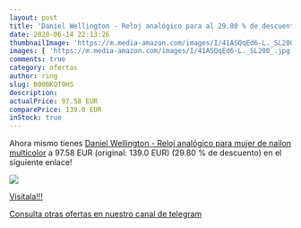 ```yaml
---
layout: post
title: 'Daniel Wellington - Reloj analógico para al 29.80 % de descuento'
date: 2020-06-14 22:13:26
thumbnailImage: 'https://m.media-amazon.com/images/I/41ASQqEd6-L._SL200_.jpg'
images: [ 'https://m.media-amazon.com/images/I/41ASQqEd6-L._SL200_.jpg' ]
comments: true
category: ofertas
author: ring
slug: B00BKQT9HS
description:
actualPrice: 97.58 EUR
comparePrice: 139.0 EUR
inStock: true
---
```


Ahora mismo tienes [Daniel Wellington - Reloj analógico para mujer de nailon multicolor](https://www.amazon.com/dp/B00BKQT9HS/?tag=redken08-20) a 97.58 EUR (original: 139.0 EUR) (29.80 %  de descuento) en el siguiente enlace!

[![](https://m.media-amazon.com/images/I/41ASQqEd6-L._SL200_.jpg)](https://www.amazon.com/dp/B00BKQT9HS/?tag=redken08-20)

[Visítala!!!](https://www.amazon.com/dp/B00BKQT9HS/?tag=redken08-20)

[Consulta otras ofertas en nuestro canal de telegram](https://t.me/s/ofertas25)
